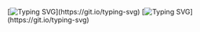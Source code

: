 [![Typing SVG](https://readme-typing-svg.herokuapp.com?font=Fira+Code&pause=1000&color=9EF74C&background=8B00DF2A&center=true&vCenter=true&multiline=true&random=false&width=800&height=200&lines=Hello+there!+Thx+for+visiting+my+tra...humble+profile.;Name's+igor%2C+pleased+to+meet+u!)](https://git.io/typing-svg)
[![Typing SVG](https://readme-typing-svg.herokuapp.com?font=Fira+Code&pause=1000&color=9EF74C&background=8B00DF2A&center=true&vCenter=true&multiline=true&random=false&width=800&height=200&lines=What+am+i+capable+of+and+who+i+am+at+all%3F+Let's+see..;1.+I'm+a+4-th-year+student+of+Eng%2FDe+Philology.;2.+An+inspired+boi%2C+for+high-tech+and+engineering.;3.+Happen+to+become+a+DA+student+as+well.;But+i+dont+intent+to+stop+there%2C+rather+push+onwards+to+infinity!)](https://git.io/typing-svg)
